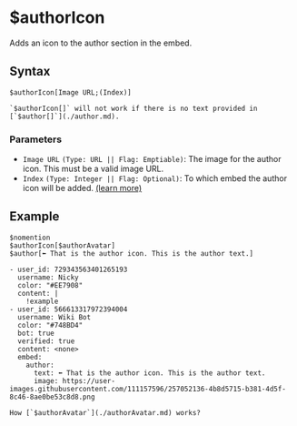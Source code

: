 # $authorIcon
Adds an icon to the author section in the embed.

## Syntax
```
$authorIcon[Image URL;(Index)]
```

```admonish failure
`$authorIcon[]` will not work if there is no text provided in [`$author[]`](./author.md).
```

### Parameters
- `Image URL` `(Type: URL || Flag: Emptiable)`: The image for the author icon. This must be a valid image URL.
- `Index` `(Type: Integer || Flag: Optional)`: To which embed the author icon will be added. [(learn more)](../resources/embedIndexes.md)

## Example
```
$nomention
$authorIcon[$authorAvatar]
$author[⬅️ That is the author icon. This is the author text.]
```

``` discord yaml
- user_id: 729343563401265193
  username: Nicky
  color: "#EE7908"
  content: |
    !example
- user_id: 566613317972394004
  username: Wiki Bot
  color: "#748BD4"
  bot: true
  verified: true
  content: <none>
  embed:
    author:
      text: ⬅️ That is the author icon. This is the author text.
      image: https://user-images.githubusercontent.com/111157596/257052136-4b8d5715-b381-4d5f-8c46-8ae0be53c8d8.png
```

```admonish question title="What is this?"
How [`$authorAvatar`](./authorAvatar.md) works?
```
